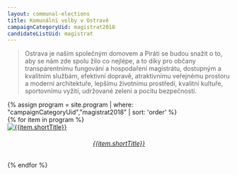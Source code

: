 ```yaml
---
layout: communal-elections
title: Komunální volby v Ostravě
campaignCategoryUid: magistrat2018
candidateListUid: magistrat
---
```


> Ostrava je naším společným domovem a Piráti se budou snažit o to, aby se nám zde spolu žilo co nejlépe, a to díky pro občany transparentnímu fungování a hospodaření magistrátu, dostupným a kvalitním službám, efektivní dopravě, atraktivnímu veřejnému prostoru a moderní architektuře, lepšímu životnímu prostředí, kvalitní kultuře, sportovnímu vyžití, udržované zeleni a pocitu bezpečnosti.

<section class="o-section o-section--spaceBot">
  <div class="o-section-inner">
    <div class="o-section-block">
      <div class="c-BasicPage">
        <div class="c-BasicPage-content">
            {% assign program = site.program | where: "campaignCategoryUid","magistrat2018" | sort: 'order' %}
            <div class="row small-up-4 medium-up-6 large-up-7">
              {% for item in program %}
                <div class="column column-block">
                  <a href="{{ item.url | relative_url }}">
                    <img class="program-icon" src="{{ item.img | prepend: 'assets/img/' | relative_url }}" alt="{{item.shortTitle}}" />
                    <center>
                      <h6>{{item.shortTitle}}</h6>
                    </center>
                  </a>
              </div>
            {% endfor %}
        </div>
      </div>
    </div>
  </div>
  </div>
</section>
